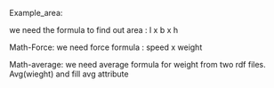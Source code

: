 Example_area:

we need the formula to find out area :
l x b x h

Math-Force:
we need force formula :
speed x weight

Math-average:
we need average formula for weight from two rdf files.
Avg(wieght) and fill avg attribute